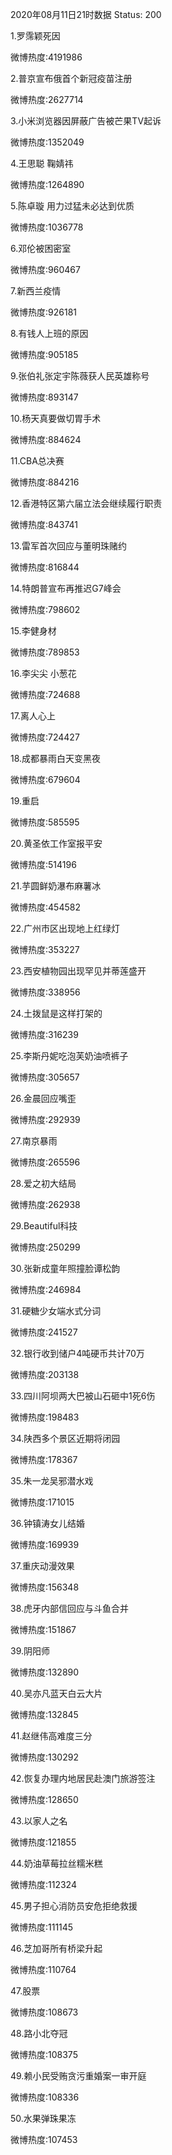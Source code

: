 2020年08月11日21时数据
Status: 200

1.罗霈颖死因

微博热度:4191986

2.普京宣布俄首个新冠疫苗注册

微博热度:2627714

3.小米浏览器因屏蔽广告被芒果TV起诉

微博热度:1352049

4.王思聪 鞠婧祎

微博热度:1264890

5.陈卓璇 用力过猛未必达到优质

微博热度:1036778

6.邓伦被困密室

微博热度:960467

7.新西兰疫情

微博热度:926181

8.有钱人上班的原因

微博热度:905185

9.张伯礼张定宇陈薇获人民英雄称号

微博热度:893147

10.杨天真要做切胃手术

微博热度:884624

11.CBA总决赛

微博热度:884216

12.香港特区第六届立法会继续履行职责

微博热度:843741

13.雷军首次回应与董明珠赌约

微博热度:816844

14.特朗普宣布再推迟G7峰会

微博热度:798602

15.李健身材

微博热度:789853

16.李尖尖 小葱花

微博热度:724688

17.离人心上

微博热度:724427

18.成都暴雨白天变黑夜

微博热度:679604

19.重启

微博热度:585595

20.黄圣依工作室报平安

微博热度:514196

21.芋圆鲜奶瀑布麻薯冰

微博热度:454582

22.广州市区出现地上红绿灯

微博热度:353227

23.西安植物园出现罕见并蒂莲盛开

微博热度:338956

24.土拨鼠是这样打架的

微博热度:316239

25.李斯丹妮吃泡芙奶油喷裤子

微博热度:305657

26.金晨回应嘴歪

微博热度:292939

27.南京暴雨

微博热度:265596

28.爱之初大结局

微博热度:262938

29.Beautiful科技

微博热度:250299

30.张新成童年照撞脸谭松韵

微博热度:246984

31.硬糖少女端水式分词

微博热度:241527

32.银行收到储户4吨硬币共计70万

微博热度:203138

33.四川阿坝两大巴被山石砸中1死6伤

微博热度:198483

34.陕西多个景区近期将闭园

微博热度:178367

35.朱一龙吴邪潜水戏

微博热度:171015

36.钟镇涛女儿结婚

微博热度:169939

37.重庆动漫效果

微博热度:156348

38.虎牙内部信回应与斗鱼合并

微博热度:151867

39.阴阳师

微博热度:132890

40.吴亦凡蓝天白云大片

微博热度:132845

41.赵继伟高难度三分

微博热度:130292

42.恢复办理内地居民赴澳门旅游签注

微博热度:128650

43.以家人之名

微博热度:121855

44.奶油草莓拉丝糯米糕

微博热度:112324

45.男子担心消防员安危拒绝救援

微博热度:111145

46.芝加哥所有桥梁升起

微博热度:110764

47.股票

微博热度:108673

48.路小北夺冠

微博热度:108375

49.赖小民受贿贪污重婚案一审开庭

微博热度:108336

50.水果弹珠果冻

微博热度:107453

